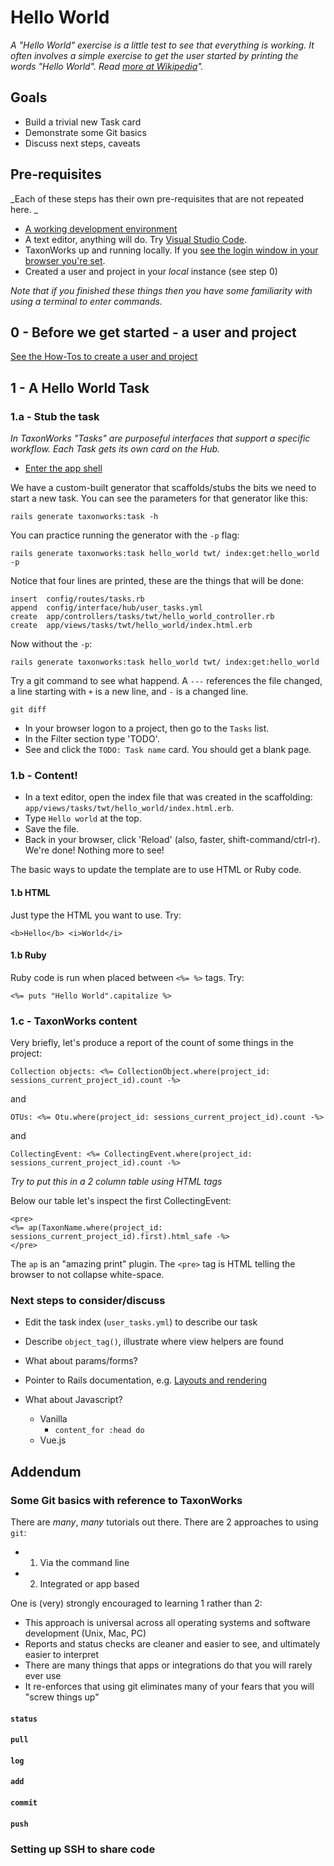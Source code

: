 # Hello World

_A "Hello World" exercise is a little test to see that everything is working. It often involves a simple exercise to get the user started by printing the words "Hello World". Read [more at Wikipedia](https://en.wikipedia.org/wiki/%22Hello,_World!%22_program)"._

## Goals
* Build a trivial new Task card
* Demonstrate some Git basics
* Discuss next steps, caveats
  
## Pre-requisites
_Each of these steps has their own pre-requisites that are not repeated here. _

* [A working development environment](https://github.com/SpeciesFileGroup/install_taxonworks)
* A text editor, anything will do. Try [Visual Studio Code](https://code.visualstudio.com/).
* TaxonWorks up and running locally. If you [see the login window in your browser you're set](http://127.0.0.1:3000).
* Created a user and project in your _local_ instance (see step 0)

_Note that if you finished these things then you have some familiarity with using a terminal to enter commands._
  
## 0 - Before we get started - a user and project

[See the How-Tos to create a user and project](https://github.com/SpeciesFileGroup/taxonworks_doc/blob/master/development/HOW-TO.md#seed-a-project-users-and-some-data-from-the-command-line)

## 1 - A Hello World Task 

### 1.a - Stub the task

_In TaxonWorks "Tasks" are purposeful interfaces that support a specific workflow. Each Task gets its own card on the Hub._

* [Enter the app shell](https://github.com/SpeciesFileGroup/taxonworks_doc/blob/master/development/HOW-TO.md#enter-the-app-shell) 

We have a custom-built generator that scaffolds/stubs the bits we need to start a new task. You can see the parameters for that generator like this:

```
rails generate taxonworks:task -h
```

You can practice running the generator with the `-p` flag:

```
rails generate taxonworks:task hello_world twt/ index:get:hello_world -p
```

Notice that four lines are printed, these are the things that will be done:

```
insert  config/routes/tasks.rb
append  config/interface/hub/user_tasks.yml
create  app/controllers/tasks/twt/hello_world_controller.rb
create  app/views/tasks/twt/hello_world/index.html.erb
``` 

Now without the `-p`:

```
rails generate taxonworks:task hello_world twt/ index:get:hello_world
```

Try a git command to see what happend. A `---` references the file changed, a line starting with `+` is a new line, and `-` is a changed line.

```
git diff
```

* In your browser logon to a project, then go to the `Tasks` list.
* In the Filter section type 'TODO'.
* See and click the `TODO: Task name` card.  You should get a blank page.

### 1.b - Content!

* In a text editor, open the index file that was created in the scaffolding: `app/views/tasks/twt/hello_world/index.html.erb`.
* Type `Hello world` at the top.
* Save the file.
* Back in your browser, click 'Reload' (also, faster, shift-command/ctrl-r).  We're done!  Nothing more to see!

The basic ways to update the template are to use HTML or Ruby code.  

#### 1.b HTML

Just type the HTML you want to use.  Try:

`<b>Hello</b> <i>World</i>`

#### 1.b Ruby

Ruby code is run when placed between `<%= %>` tags. Try:

`<%= puts "Hello World".capitalize %>`

### 1.c - TaxonWorks content

Very briefly, let's produce a report of the count of some things in the project:

`Collection objects: <%= CollectionObject.where(project_id: sessions_current_project_id).count -%>`

and

`OTUs: <%= Otu.where(project_id: sessions_current_project_id).count -%>`

and

`CollectingEvent: <%= CollectingEvent.where(project_id: sessions_current_project_id).count -%>`

_Try to put this in a 2 column table using HTML tags_

Below our table let's inspect the first CollectingEvent: 

```
<pre>
<%= ap(TaxonName.where(project_id: sessions_current_project_id).first).html_safe -%>
</pre>
```

The `ap` is an "amazing print" plugin.  The `<pre>` tag is HTML telling the browser to not collapse white-space.

### Next steps to consider/discuss

* Edit the task index (`user_tasks.yml`) to describe our task

* Describe `object_tag()`, illustrate where view helpers are found
* What about params/forms?
* Pointer to Rails documentation, e.g. [Layouts and rendering](https://guides.rubyonrails.org/layouts_and_rendering.html)
* What about Javascript?
  * Vanilla
    * `content_for :head do`
  * Vue.js 

## Addendum
### Some Git basics with reference to TaxonWorks

There are *many*, *many* tutorials out there. There are 2 approaches to using `git`:
* 1) Via the command line 
* 2) Integrated or app based 

One is (very) strongly encouraged to learning 1 rather than 2:
* This approach is universal across all operating systems and software development (Unix, Mac, PC)
* Reports and status checks are cleaner and easier to see, and ultimately easier to interpret
* There are many things that apps or integrations do that you will rarely ever use
* It re-enforces that using git eliminates many of your fears that you will "screw things up"

#### `status`

#### `pull`

#### `log`

#### `add`

#### `commit`

#### `push`

### Setting up SSH to share code

